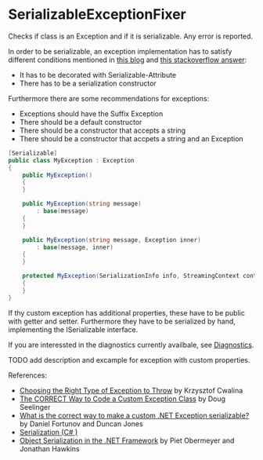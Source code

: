 # SerializableExceptionFixer
Checks if class is an Exception and if it is serializable. Any error is reported.

In order to be serializable, an exception implementation has to satisfy different conditions mentioned in [this blog](https://blogs.msdn.microsoft.com/agileer/2013/05/17/the-correct-way-to-code-a-custom-exception-class/) and [this stackoverflow answer](https://stackoverflow.com/a/100369):

* It has to be decorated with Serializable-Attribute
* There has to be a serialization constructor

Furthermore there are some recommendations for exceptions:

* Exceptions should have the Suffix Exception
* There should be a default constructor
* There should be a constructor that accepts a string
* There should be a constructor that accpets a string and an Exception                                                  

```csharp
[Serializable]
public class MyException : Exception
{
    public MyException()
    {
    }

    public MyException(string message)
        : base(message)
    {
    }

    public MyException(string message, Exception inner)
        : base(message, inner)
    {
    }

    protected MyException(SerializationInfo info, StreamingContext context) : base(info, context)
    {
    }
}
```

If thy custom exception has additional properties, these have to be public with getter and setter. Furthermore they have to be serialized by hand, implementing the ISerializable interface.

If you are interessted in the diagnostics currently availbale, see [Diagnostics](Diagnostics.md).

TODO add description and excample for exception with custom properties.


References:
* [Choosing the Right Type of Exception to Throw](https://blogs.msdn.microsoft.com/kcwalina/2006/07/05/choosing-the-right-type-of-exception-to-throw/) by Krzysztof Cwalina
* [The CORRECT Way to Code a Custom Exception Class](https://blogs.msdn.microsoft.com/agileer/2013/05/17/the-correct-way-to-code-a-custom-exception-class/) by Doug Seelinger
* [What is the correct way to make a custom .NET Exception serializable?
](https://stackoverflow.com/a/100369) by Daniel Fortunov and Duncan Jones
* [Serialization (C# )](https://docs.microsoft.com/en-us/dotnet/csharp/programming-guide/concepts/serialization/)
* [Object Serialization in the .NET Framework](https://msdn.microsoft.com/en-us/library/ms973893.aspx) by Piet Obermeyer and Jonathan Hawkins